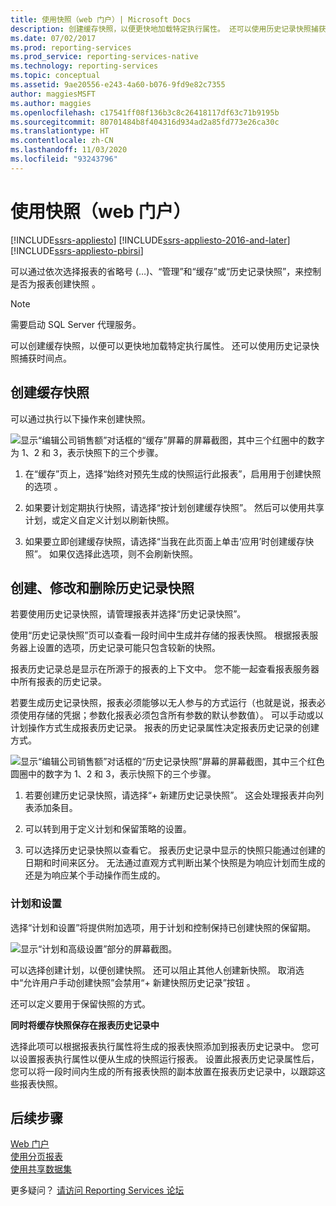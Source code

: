 ```yaml
---
title: 使用快照（web 门户）| Microsoft Docs
description: 创建缓存快照，以便更快地加载特定执行属性。 还可以使用历史记录快照捕获时间点。
ms.date: 07/02/2017
ms.prod: reporting-services
ms.prod_service: reporting-services-native
ms.technology: reporting-services
ms.topic: conceptual
ms.assetid: 9ae20556-e243-4a60-b076-9fd9e82c7355
author: maggiesMSFT
ms.author: maggies
ms.openlocfilehash: c17541ff08f136b3c8c26418117df63c71b9195b
ms.sourcegitcommit: 80701484b8f404316d934ad2a85fd773e26ca30c
ms.translationtype: HT
ms.contentlocale: zh-CN
ms.lasthandoff: 11/03/2020
ms.locfileid: "93243796"
---
```

# <a name="working-with-snapshots-web-portal"></a>使用快照（web 门户）

[!INCLUDE[ssrs-appliesto](../includes/ssrs-appliesto.md)] [!INCLUDE[ssrs-appliesto-2016-and-later](../includes/ssrs-appliesto-2016-and-later.md)] [!INCLUDE[ssrs-appliesto-pbirsi](../includes/ssrs-appliesto-pbirs.md)]

可以通过依次选择报表的省略号 (…)、“管理”和“缓存”或“历史记录快照”，来控制是否为报表创建快照   。  
  
> [!NOTE]
> 需要启动 SQL Server 代理服务。  
   
可以创建缓存快照，以便可以更快地加载特定执行属性。 还可以使用历史记录快照捕获时间点。  
  
## <a name="creating-a-cache-snapshot"></a>创建缓存快照  
  
可以通过执行以下操作来创建快照。  
  
![显示“编辑公司销售额”对话框的“缓存”屏幕的屏幕截图，其中三个红圈中的数字为 1、2 和 3，表示快照下的三个步骤。](../reporting-services/media/ssrswebportal-report-caching4.png)  
  
1.  在“缓存”页上，选择“始终对预先生成的快照运行此报表”，启用用于创建快照的选项 。  
  
2.  如果要计划定期执行快照，请选择“按计划创建缓存快照”。 然后可以使用共享计划，或定义自定义计划以刷新快照。  
  
3.  如果要立即创建缓存快照，请选择“当我在此页面上单击‘应用’时创建缓存快照”。 如果仅选择此选项，则不会刷新快照。  
  
## <a name="create-modify-and-delete-history-snapshots"></a>创建、修改和删除历史记录快照  
  
若要使用历史记录快照，请管理报表并选择“历史记录快照”。  
  
使用“历史记录快照”页可以查看一段时间中生成并存储的报表快照。 根据报表服务器上设置的选项，历史记录可能只包含较新的快照。  
  
报表历史记录总是显示在所源于的报表的上下文中。 您不能一起查看报表服务器中所有报表的历史记录。  
  
若要生成历史记录快照，报表必须能够以无人参与的方式运行（也就是说，报表必须使用存储的凭据；参数化报表必须包含所有参数的默认参数值）。 可以手动或以计划操作方式生成报表历史记录。 报表的历史记录属性决定报表历史记录的创建方式。  
  
![显示“编辑公司销售额”对话框的“历史记录快照”屏幕的屏幕截图，其中三个红色圆圈中的数字为 1、2 和 3，表示快照下的三个步骤。](../reporting-services/media/ssrswebportal-historysnapshots1.png)  
   
1.  若要创建历史记录快照，请选择“+ 新建历史记录快照”。 这会处理报表并向列表添加条目。  
  
2.  可以转到用于定义计划和保留策略的设置。  
  
3.  可以选择历史记录快照以查看它。 报表历史记录中显示的快照只能通过创建的日期和时间来区分。 无法通过直观方式判断出某个快照是为响应计划而生成的还是为响应某个手动操作而生成的。  
  
### <a name="schedule-and-settings"></a>计划和设置  
  
选择“计划和设置”将提供附加选项，用于计划和控制保持已创建快照的保留期。  
  
![显示“计划和高级设置”部分的屏幕截图。](../reporting-services/media/ssrswebportal-historysnapshots2.png)  
   
可以选择创建计划，以便创建快照。 还可以阻止其他人创建新快照。 取消选中“允许用户手动创建快照”会禁用“+ 新建快照历史记录”按钮 。  
  
还可以定义要用于保留快照的方式。  
  
**同时将缓存快照保存在报表历史记录中**  
  
选择此项可以根据报表执行属性将生成的报表快照添加到报表历史记录中。 您可以设置报表执行属性以便从生成的快照运行报表。 设置此报表历史记录属性后，您可以将一段时间内生成的所有报表快照的副本放置在报表历史记录中，以跟踪这些报表快照。

## <a name="next-steps"></a>后续步骤

[Web 门户](../reporting-services/web-portal-ssrs-native-mode.md)  
[使用分页报表](working-with-paginated-reports-web-portal.md)  
[使用共享数据集](../reporting-services/work-with-shared-datasets-web-portal.md)

更多疑问？ [请访问 Reporting Services 论坛](https://go.microsoft.com/fwlink/?LinkId=620231)
